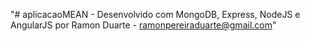 "# aplicacaoMEAN - Desenvolvido com MongoDB, Express, NodeJS e AngularJS por Ramon Duarte - ramonpereiraduarte@gmail.com" 
